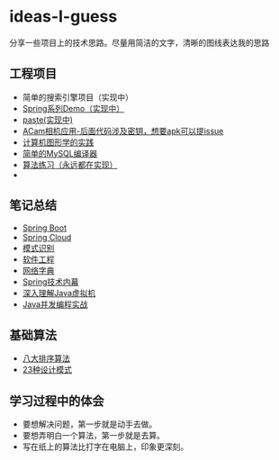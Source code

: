 # ideas-I-guess
分享一些项目上的技术思路。尽量用简洁的文字，清晰的图线表达我的思路





## 工程项目

- 简单的搜索引擎项目（实现中）
- [Spring系列Demo（实现中）](https://github.com/MagnetoWang/SpringCloudDemo)
- [paste(实现中)](https://github.com/MagnetoWang/paste)
- [ACam相机应用-后面代码涉及密钥，想要apk可以提issue](https://github.com/MagnetoWang/ACam)
- [计算机图形学的实践](https://github.com/MagnetoWang/ComputerGraphics)
- [简单的MySQL编译器](https://github.com/MagnetoWang/Compiler_MYSQL_HOMEWORKs)
- [算法练习（永远都在实现）](https://github.com/MagnetoWang/Algorithm-learning)
- 



## 笔记总结

- [Spring Boot](https://github.com/MagnetoWang/ideas-I-guess/blob/master/框架分析/SpringBoot.md)
- [Spring Cloud](https://github.com/MagnetoWang/ideas-I-guess/blob/master/%E6%A1%86%E6%9E%B6%E5%88%86%E6%9E%90/SpringCloud.md)
- [模式识别](https://github.com/MagnetoWang/machine-learning-notes/blob/master/%E6%9C%BA%E5%99%A8%E5%AD%A6%E4%B9%A0%E7%AC%94%E8%AE%B0/%E6%A8%A1%E5%BC%8F%E8%AF%86%E5%88%AB%E8%AF%BE%E5%A0%82%E7%AC%94%E8%AE%B0.md)
- [软件工程](https://github.com/MagnetoWang/ideas-I-guess/blob/master/%E5%B8%B8%E8%A7%81%E9%97%AE%E9%A2%98%E7%9A%84%E8%A7%A3%E5%86%B3%E6%96%B9%E6%A1%88/%E8%BD%AF%E4%BB%B6%E8%AE%BE%E8%AE%A1.md)
- [网络字典](https://github.com/MagnetoWang/ideas-I-guess/blob/master/%E5%B8%B8%E8%A7%81%E9%97%AE%E9%A2%98%E7%9A%84%E8%A7%A3%E5%86%B3%E6%96%B9%E6%A1%88/%E7%BD%91%E7%BB%9C%E5%AD%97%E5%85%B8.md)
- [Spring技术内幕](https://github.com/MagnetoWang/ideas-I-guess/blob/master/Java%E7%B3%BB%E5%88%97/%E3%80%8ASpring%E6%8A%80%E6%9C%AF%E5%86%85%E5%B9%95%E3%80%8B%E7%AC%94%E8%AE%B0.md)
- [深入理解Java虚拟机](https://github.com/MagnetoWang/ideas-I-guess/blob/master/Java%E7%B3%BB%E5%88%97/%E3%80%8A%E6%B7%B1%E5%85%A5%E7%90%86%E8%A7%A3Java%E8%99%9A%E6%8B%9F%E6%9C%BA%E3%80%8B%E7%AC%94%E8%AE%B0.md)
- [Java并发编程实战](https://github.com/MagnetoWang/ideas-I-guess/blob/master/Java%E7%B3%BB%E5%88%97/%E3%80%8AJava%E5%B9%B6%E5%8F%91%E7%BC%96%E7%A8%8B%E5%AE%9E%E6%88%98%E3%80%8B%E7%AC%94%E8%AE%B0.md)



## 基础算法

- [八大排序算法](https://github.com/MagnetoWang/paste/tree/master/paste/src/main/java/sortUtils)
- [23种设计模式](https://github.com/MagnetoWang/paste/tree/master/paste/src/main/java/design/pattern)





## 学习过程中的体会

- 要想解决问题，第一步就是动手去做。
- 要想弄明白一个算法，第一步就是去算。
- 写在纸上的算法比打字在电脑上，印象更深刻。